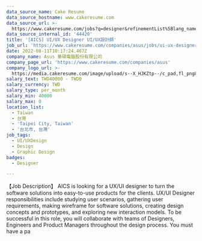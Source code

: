 ```yaml
---
data_source_name: Cake Resume
data_source_hostname: www.cakeresume.com
data_source_url: >-
  https://www.cakeresume.com/jobs?q=designer&refinementList%5Blang_name%5D%5B0%5D=English&refinementList%5Bsalary_type%5D=per_year
data_source_internal_id: '44420'
title: '[AICS] UI/UX Designer UI/UX設計師'
job_url: 'https://www.cakeresume.com/companies/asus/jobs/ui-ux-designerui-ux-designer'
date: 2022-08-11T10:17:24.467Z
company_name: Asus 華碩電腦股份有限公司
company_page_url: 'https://www.cakeresume.com/companies/asus'
company_logo_url: >-
  https://media.cakeresume.com/image/upload/s--X_HJKZtp--/c_pad,fl_png8,h_200,w_200/v1560337039/gnuruihvfxav7zbxegmf.png
salary_text: TWD40000 - TWD0
salary_currency: TWD
salary_type: per_month
salary_min: 40000
salary_max: 0
location_list:
  - Taiwan
  - 台灣
  - 'Taipei City, Taiwan'
  - '台北市, 台灣'
job_tags:
  - UI/UXDesign
  - Design
  - Graphic Design
badges:
  - Designer

---
```


【Job Description】 AICS is looking for a UX/UI designer to turn the software solutions into easy-to-use products for the clients. UX/UI Designer responsibilities include studying user scenarios, gathering user requirements, making wireframe for software solutions, creating design concepts and prototypes, and exploring new interaction models. To be successful in this role, you will collaborate with teams of Designers, Engineers and Product Managers throughout the design process. You must have a pa